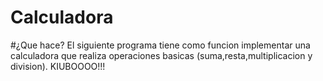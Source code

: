 # Calculadora
#¿Que hace?
El siguiente programa tiene como funcion implementar una calculadora que realiza operaciones basicas (suma,resta,multiplicacion y division).
KIUBOOOO!!!
